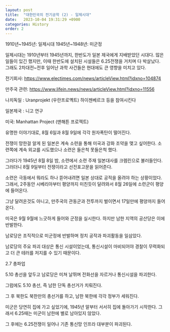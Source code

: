 ```yaml
---
layout: post
title:  "대한민국의 전기공학 (2) - 일제시대"
date:   2023-10-04 19:31:29 +0900
categories: History
order: 2
---
```


1910년~1945년: 일제시대
1945년~1948년: 미군정

일제시대는 1910년부터 1945년까지, 한반도가 일본 제국에게 지배받았던 시대다.
많은 일들이 있긴 했지만, 이때 한반도에 설치된 시설들은 6.25전쟁을 거치며 다 박살났다.
그래도 2차대전~전후 일어난 과학 사건들은 현대에도 큰 영향을 미치고 있다.

전기회사:
https://www.electimes.com/news/articleView.html?idxno=104874

만주국 관련:
https://www.lifein.news/news/articleView.html?idxno=11556


나치독일 : Uranprojekt (우란프로옉트)
하이젠베르크 등을 참여시킨다

일본제국 : 니고 연구

미국: Manhattan Project (맨해튼 프로젝트)

유명한 이야기대로, 8월 6일과 8월 9일에 각각 원자폭탄이 떨어진다.



전쟁이 망한걸 알게 된 일본은 계속 소련을 통해 미국과 강화 조약을 맺고 싶어한다.
소련쪽에 계속 외교를 시도했으나 소련은 들은척 못들은척 했다.

그러다가 1945년 8월 8일 밤, 소련에서 소련 주재 일본대사를 크렘린으로 불러들인다.
그러더니 8월 9일부터 전쟁이라고 선전포고문을 읽어준다.

소련은 극동에서 뭐라도 하나 뜯어내려면 일본 상대로 공적을 올려야 하는 상황이었다.
그래서, 2주동안 시베리아부터 평양까지 미친듯이 달려와서 8월 26일에 소련군이 평양에 들어온다.

그냥 달려온것도 아니고, 만주국의 관동군과 전투까지 벌이면서 17일만에 평양까지 들어온다.



미국은 9월 9월에 느긋하게 들어와 군정을 실시한다. 하지만 남한 지역의 공산당은 이에 반발한다.

남로당은 조직적으로 미군정에 반발하며 정치 공작과 파괴활동을 일삼았다.

남로당의 주요 파괴 대상은 통신 시설이었는데, 통신시설이 마비되어야 경찰이 무력화되고 더 큰 테러를 저지를 수 있기 때문이다.

2.7 총파업

5.10 총선을 앞두고 남로당은 미쳐 날뛰며 전화선을 자르거나 통신시설을 파괴한다.

그럼에도 5.10 총선, 즉 남한 단독 총선거가 치뤄진다.

그 후 북한도 북한만의 총선거를 하고, 남한 북한에 각각 정부가 세워진다.

미군은 당연히 집에 가고 싶었기에, 1945년 말부터 서서히 집에 돌아가기 시작한다.
그래서 6.25때는 미군이 남한에 별로 남아있지 않았다.

그 후에는 6.25전쟁이 일어나 기존 통신망 인프라 대부분이 파괴된다.